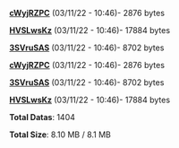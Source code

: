 [**cWyjRZPC**](/data/cWyjRZPC.txt) (03/11/22 - 10:46)- 2876 bytes

[**HVSLwsKz**](/data/HVSLwsKz.txt) (03/11/22 - 10:46)- 17884 bytes

[**3SVruSAS**](/data/3SVruSAS.txt) (03/11/22 - 10:46)- 8702 bytes

[**cWyjRZPC**](/data/cWyjRZPC.txt) (03/11/22 - 10:46)- 2876 bytes

[**3SVruSAS**](/data/3SVruSAS.txt) (03/11/22 - 10:46)- 8702 bytes

[**HVSLwsKz**](/data/HVSLwsKz.txt) (03/11/22 - 10:46)- 17884 bytes

**Total Datas**: 1404

**Total Size**: 8.10 MB / 8.1 MB